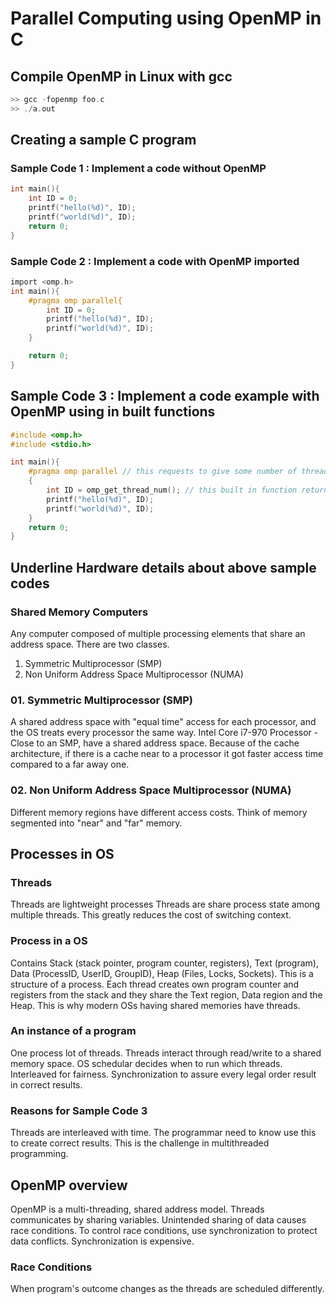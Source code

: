 # Parallel Computing using OpenMP in C
## Compile OpenMP in Linux with gcc
```C
>> gcc -fopenmp foo.c
>> ./a.out
```

## Creating a sample C program

### Sample Code 1 : Implement a code without OpenMP
```C
int main(){
    int ID = 0;
    printf("hello(%d)", ID);
    printf("world(%d)", ID);
    return 0;
}
```

### Sample Code 2 : Implement a code with OpenMP imported
```C
import <omp.h>
int main(){
    #pragma omp parallel{
        int ID = 0;
        printf("hello(%d)", ID);
        printf("world(%d)", ID);
    }

    return 0;
}
```
## Sample Code 3 : Implement a code example with OpenMP using in built functions 
```C
#include <omp.h>
#include <stdio.h>

int main(){
    #pragma omp parallel // this requests to give some number of threads  
    {
        int ID = omp_get_thread_num(); // this built in function returns the id value of the thread
        printf("hello(%d)", ID);
        printf("world(%d)", ID);
    }
    return 0;
}
```

## Underline Hardware details about above sample codes
### Shared Memory Computers
Any computer composed of multiple processing elements that share an address space. There are two classes. 
1. Symmetric Multiprocessor (SMP)
2. Non Uniform Address Space Multiprocessor (NUMA)

### 01. Symmetric Multiprocessor (SMP)
A shared address space with "equal time" access for each processor, and the OS treats every processor the same way. 
Intel Core i7-970 Processor - Close to an SMP, have a shared address space. Because of the cache architecture, if there is a cache near to a processor it got faster access time compared to a far away one. 
### 02. Non Uniform Address Space Multiprocessor (NUMA)
Different memory regions have different access costs. Think of memory segmented into "near" and "far" memory. 

## Processes in OS
### Threads
Threads are lightweight processes
Threads are share process state among multiple threads. This greatly reduces the cost of switching context. 
### Process in a OS 
Contains Stack (stack pointer, program counter, registers), Text (program), Data (ProcessID, UserID, GroupID), Heap (Files, Locks, Sockets). This is a structure of a process. Each thread creates own program counter and registers from the stack and they share the Text region, Data region and the Heap. This is why modern OSs having shared memories have threads. 
### An instance of a program
One process lot of threads. Threads interact through read/write to a shared memory space. 
OS schedular decides when to run which threads. Interleaved for fairness. Synchronization to assure every legal order result in correct results.

### Reasons for Sample Code 3
Threads are interleaved with time. The programmar need to know use this to create correct results. This is the challenge in multithreaded programming. 

## OpenMP overview
OpenMP is a multi-threading, shared address model. Threads communicates by sharing variables. Unintended sharing of data causes race conditions. To control race conditions, use synchronization to protect data conflicts. Synchronization is expensive. 

### Race Conditions
When program's outcome changes as the threads are scheduled differently. 
